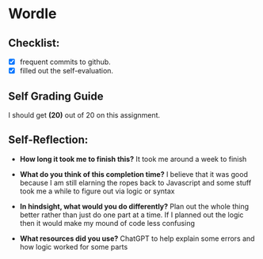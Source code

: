 # Wordle

## Checklist:

- [x] frequent commits to github.
- [x] filled out the self-evaluation.

## Self Grading Guide

<!--- Update the following line with your self-grade --->
<!--- Check the Rubric on Canvas for a guideline --->

I should get **(20)** out of 20 on this assignment.

## Self-Reflection:

- **How long it took me to finish this?**
  It took me around a week to finish

- **What do you think of this completion time?**
  I believe that it was good because I am still elarning the ropes back to Javascript and some stuff took me a while to figure out via logic or syntax

- **In hindsight, what would you do differently?**
  Plan out the whole thing better rather than just do one part at a time. If I planned out the logic then it would make my mound of code less confusing

- **What resources did you use?**
  ChatGPT to help explain some errors and how logic worked for some parts
